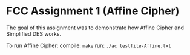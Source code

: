 # FCC Assignment 1 (Affine Cipher)

The goal of this assignment was to demonstrate how Affine Cipher and Simplified DES works.

To run Affine Cipher:
compile: `make`
run: `./ac testfile-Affine.txt`